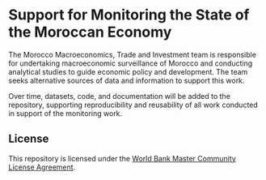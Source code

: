 # Support for Monitoring the State of the Moroccan Economy

The Morocco Macroeconomics, Trade and Investment team is responsible for undertaking macroeconomic surveillance of Morocco and conducting analytical studies to guide economic policy and development. The team seeks alternative sources of data and information to support this work.  

Over time, datasets, code, and documentation will be added to the repository, supporting reproducibility and reusability of all work conducted in support of the monitoring work. 



## License

This repository is licensed under the [World Bank Master Community License Agreement](https://worldbank.github.io/template/_downloads/9879d6db96fd29134fc802214163b95a/LICENSE). 
